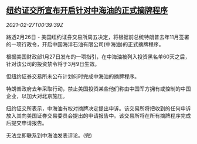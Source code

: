 <!--1614387326000-->
[纽约证交所宣布开启针对中海油的正式摘牌程序](https://cn.reuters.com/article/us-nyse-cnooc-delisting-0226-idCNKBS2AR010)
------

<div><i>2021-02-27T00:39:39Z</i></div><p>路透2月26日 - 美国纽约证券交易所周五决定，将根据前总统特朗普去年11月签署的一项行政令，开启中国海洋石油有限公司(中海油)的正式摘牌程序。</p><p>根据美国财政部1月27日发布的一项指引，在中海油被列入投资黑名单60天之后，针对该公司的投资禁令将于3月9日生效。</p><p>但纽约证券交易所未公布计划何时完成中海油的摘牌程序。</p><p>特朗普政府去年采取行动，禁止美国投资某些他们称由中国军方拥有或控制的中国企业，以加大对北京施压。</p><p>纽约证交所表示，中海油有权对摘牌决定提出申诉。该交易所将把收到的任何申诉放入其向美国证券交易委员会提出的申请报告中。该交易所将在所有摘牌程序完成后提交申请报告。</p><p>无法立即联系到中海油发表评论。(完)</p>
